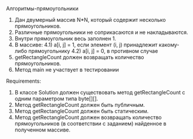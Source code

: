 Алгоритмы-прямоугольники
1. Дан двумерный массив N*N, который содержит несколько прямоугольников.
2. Различные прямоугольники не соприкасаются и не накладываются.
3. Внутри прямоугольник весь заполнен 1.
4. В массиве:
4.1) a[i, j] = 1, если элемент (i, j) принадлежит какому-либо прямоугольнику
4.2) a[i, j] = 0, в противном случае
5. getRectangleCount должен возвращать количество прямоугольников.
6. Метод main не участвует в тестировании


Requirements:
1. В классе Solution должен существовать метод getRectangleCount с одним параметром типа byte[][].
2. Метод getRectangleCount должен быть публичным.
3. Метод getRectangleCount должен быть статическим.
4. Метод getRectangleCount должен возвращать количество прямоугольников (в соответствии с заданием) найденное в полученном массиве.
